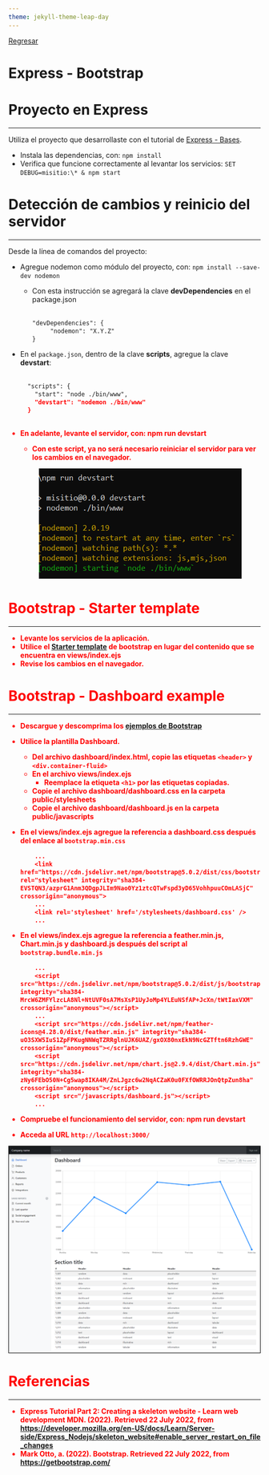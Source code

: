 ```yaml
---
theme: jekyll-theme-leap-day
---
```


[Regresar](/DAWM-2022/)

Express - Bootstrap
===============


Proyecto en Express
===================

* * *

Utiliza el proyecto que desarrollaste con el tutorial de [Express - Bases](https://dawfiec.github.io/DAWM-2022/tutoriales/express_bases.html).

* Instala las dependencias, con: `npm install`
* Verifica que funcione correctamente al levantar los servicios: `SET DEBUG=misitio:\* & npm start`


Detección de cambios y reinicio del servidor
============================================

* * *

Desde la línea de comandos del proyecto:

* Agregue nodemon como módulo del proyecto, con: `npm install --save-dev nodemon`
  + Con esta instrucción se agregará la clave **devDependencies** en el package.json

	<pre><code>
	"devDependencies": {  
	     "nodemon": "X.Y.Z"  
	}
	</code></pre>

* En el `package.json`, dentro de la clave **scripts**, agregue la clave **devstart**:

	<pre><code>
	"scripts": {  
	  "start": "node ./bin/www",  
	  <b style="color:red">"devstart": "nodemon ./bin/www"<b>
	}  
	</code></pre>

* En adelante, levante el servidor, con: **npm run devstart**
  + Con este script, ya no será necesario reiniciar el servidor para ver los cambios en el navegador.

  <p align="center">
    <img width="405" height="220" src="imagenes/nodemon.png">
  </p>

Bootstrap - Starter template
============================

* * *

* Levante los servicios de la aplicación.
* Utilice el [Starter template](https://getbootstrap.com/docs/5.0/getting-started/introduction/#starter-template) de bootstrap en lugar del contenido que se encuentra en **views/index.ejs**
* Revise los cambios en el navegador.


Bootstrap - Dashboard example
=============================

* * *

* Descargue y descomprima los [ejemplos de Bootstrap](https://getbootstrap.com/docs/5.0/examples/)
* Utilice la plantilla **Dashboard**.
  + Del archivo **dashboard/index.html**, copie las etiquetas `<header>` y `<div.container-fluid>`
  + En el archivo **views/index.ejs**
  	- Reemplace la etiqueta `<h1>` por las etiquetas copiadas.
  + Copie el archivo **dashboard/dashboard.css** en la carpeta **public/stylesheets**
  + Copie el archivo **dashboard/dashboard.js** en la carpeta **public/javascripts**
* En el **views/index.ejs** agregue la referencia a **dashboard.css** después del enlace al `bootstrap.min.css`

	```
		...
		<link href="https://cdn.jsdelivr.net/npm/bootstrap@5.0.2/dist/css/bootstrap.min.css" rel="stylesheet" integrity="sha384-EVSTQN3/azprG1Anm3QDgpJLIm9Nao0Yz1ztcQTwFspd3yD65VohhpuuCOmLASjC" crossorigin="anonymous">
		...
		<link rel='stylesheet' href='/stylesheets/dashboard.css' />
		...
	```

* En el **views/index.ejs** agregue la referencia a **feather.min.js**, **Chart.min.js** y **dashboard.js** después del script al `bootstrap.bundle.min.js`

	```
		...
		<script src="https://cdn.jsdelivr.net/npm/bootstrap@5.0.2/dist/js/bootstrap.bundle.min.js" integrity="sha384-MrcW6ZMFYlzcLA8Nl+NtUVF0sA7MsXsP1UyJoMp4YLEuNSfAP+JcXn/tWtIaxVXM" crossorigin="anonymous"></script>
		...
		<script src="https://cdn.jsdelivr.net/npm/feather-icons@4.28.0/dist/feather.min.js" integrity="sha384-uO3SXW5IuS1ZpFPKugNNWqTZRRglnUJK6UAZ/gxOX80nxEkN9NcGZTftn6RzhGWE" crossorigin="anonymous"></script>
		<script src="https://cdn.jsdelivr.net/npm/chart.js@2.9.4/dist/Chart.min.js" integrity="sha384-zNy6FEbO50N+Cg5wap8IKA4M/ZnLJgzc6w2NqACZaK0u0FXfOWRRJOnQtpZun8ha" crossorigin="anonymous"></script>
		<script src="/javascripts/dashboard.js"></script>
		...
	```

* Compruebe el funcionamiento del servidor, con: **npm run devstart**
* Acceda al URL `http://localhost:3000/` 

<p align="center" style="border: 0.5pt solid black;">
  <img src="imagenes/express_bootstrap.png">
</p>

Referencias 
===========

* * *

* Express Tutorial Part 2: Creating a skeleton website - Learn web development MDN. (2022). Retrieved 22 July 2022, from https://developer.mozilla.org/en-US/docs/Learn/Server-side/Express_Nodejs/skeleton_website#enable_server_restart_on_file_changes
* Mark Otto, a. (2022). Bootstrap. Retrieved 22 July 2022, from https://getbootstrap.com/